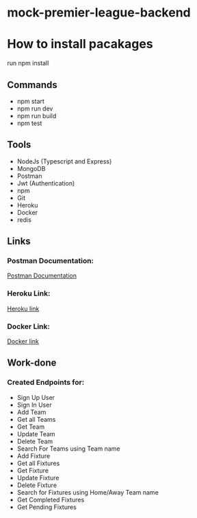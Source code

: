 # mock-premier-league-backend

# How to install pacakages
run npm install

## Commands
- npm start
- npm run dev
- npm run build
- npm test

## Tools
- NodeJs (Typescript and Express)
- MongoDB
- Postman
- Jwt (Authentication)
- npm
- Git
- Heroku
- Docker
- redis

## Links
### Postman Documentation:
[Postman Documentation](https://documenter.getpostman.com/view/15642679/UVkmQcVv)

### Heroku Link:
[Heroku link](https://mock-premierleague-app.herokuapp.com)

### Docker Link:
[Docker link](https://hub.docker.com/repository/docker/ijoe7/mockpremierleague)

## Work-done
### Created Endpoints for:
- Sign Up User
- Sign In User
- Add Team
- Get all Teams
- Get Team
- Update Team
- Delete Team
- Search For Teams using Team name
- Add Fixture
- Get all Fixtures
- Get Fixture
- Update Fixture
- Delete Fixture
- Search for Fixtures using Home/Away Team name
- Get Completed Fixtures
- Get Pending Fixtures